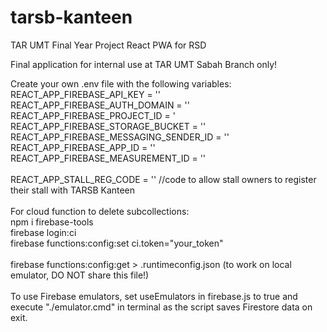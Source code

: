# tarsb-kanteen
TAR UMT Final Year Project React PWA for RSD

Final application for internal use at TAR UMT Sabah Branch only!

Create your own .env file with the following variables: <br />
REACT_APP_FIREBASE_API_KEY = ''<br />
REACT_APP_FIREBASE_AUTH_DOMAIN = ''<br />
REACT_APP_FIREBASE_PROJECT_ID = '<br />
REACT_APP_FIREBASE_STORAGE_BUCKET = ''<br />
REACT_APP_FIREBASE_MESSAGING_SENDER_ID = ''<br />
REACT_APP_FIREBASE_APP_ID = ''<br />
REACT_APP_FIREBASE_MEASUREMENT_ID = ''<br />
<br />
REACT_APP_STALL_REG_CODE = '' //code to allow stall owners to register their stall with TARSB Kanteen<br/>
<br />
For cloud function to delete subcollections: <br />
npm i firebase-tools<br />
firebase login:ci<br />
firebase functions:config:set ci.token="your_token"<br />
<br />
firebase functions:config:get > .runtimeconfig.json (to work on local emulator, DO NOT share this file!)<br />
<br />
To use Firebase emulators, set useEmulators in firebase.js to true and execute "./emulator.cmd" in terminal as the script saves Firestore data on exit.
